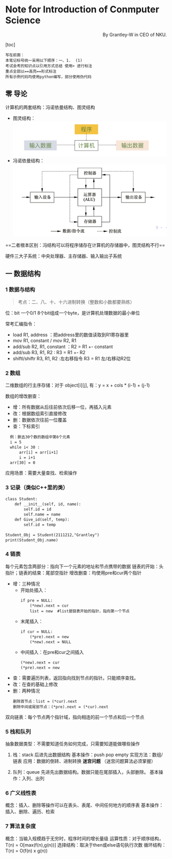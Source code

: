 # Note for Introduction of Conmputer Science
<div align = right>By Grantley-W in CEO of NKU.</div align = right>

[toc]

```
写在前面：
本笔记标号统一采用以下顺序：一、1.  (1)
考试会考的知识点以引用方式总结 使用> 进行标注
重点全部以==高亮==形式标注
所有示例代码均使用python编写，部分使用伪代码
```
## 零 导论
计算机的两套结构：冯诺依曼结构、图灵结构
- 图灵结构：![图灵结构示意图](Photos/1696131596567.png)
- 冯诺依曼结构：![冯诺依曼结构](Photos/fnymstructure.png)

==二者根本区别：冯结构可以将程序储存在计算机的存储器中，图灵结构不行==

硬件三大子系统：中央处理器、主存储器、输入输出子系统

## 一 数据结构

### 1 数据与结构

> 考点：二、八、十、十六进制转换（整数和小数都要熟练）

位：bit 一个0/1 8个bit组成一个byte，是计算机处理数据的最小单位

常考汇编指令：
- load R1, address ：把address里的数值读取到R1寄存器里
- mov R1, constant / mov R2, R1
- add/sub R2, R1, constant ：R2 = R1 +- constant
- add/sub R3, R1, R2 : R3 = R1 +- R2
- shiftl/shiftr R3, R1, R2 :左右移指令 R3 = R1 左/右移动R2位

### 2 数组
 二维数组的行主序存储：对于 object[i][j], 有：y = x + cols * (i-1) + (j-1)

 数组的增改删查：
 - 增：所有数据从后往前依次后移一位，再插入元素
 - 改：根据数组索引直接修改
 - 删：数据依次往前一位覆盖
 - 查：下标索引
  ```
    例：删去30个数的数组中第6个元素
    i = 5
    while i< 30 :
        arr[i] = arr[i+1]
        i = i+1
    arr[30] = 0
  ```

 应用场景：需要大量查找、检索操作

 ### 3 记录（类似C++里的类）

```
class Student:
    def __init__(self, id, name):
        self.id = id
        self.name = name
    def Give_id(self, temp):
        self.id = temp

Student_Obj = Student(2111212,"Grantley")
print(Student_Obj.name)
```

### 4 链表
每个元素包含两部分：指向下一个元素的地址和节点携带的数据
链表的开始：头指针；链表的结束：尾部空指针
增改删查：均使用pre和cur两个指针
- 增：三种情况
  - 开始处插入：
    ```
    if pre = NULL:
        (*new).next = cur
        list = new  #list是链表开始的指针，指向第一个节点
    ```
  - 末尾插入：
    ```
    if cur = NULL:
        (*pre).next = new
        (*new).next = NULL
    ```
  - 中间插入：在pre和cur之间插入
    ```
    (*new).next = cur
    (*pre).next = new
    ```
- 查：需要遍历列表，返回指向找到节点的指针。只能顺序查找。
- 改：在查的基础上修改
- 删：两种情况
  ```
  删除首节点：list = (*cur).next
  删除中间或尾部节点：(*pre).next = (*cur).next
  ```
双向链表：每个节点两个指针域，指向相连的前一个节点和后一个节点

### 5 栈和队列
抽象数据类型：不需要知道任务如何完成，只需要知道能做哪些操作

1. 栈：stack 后进先出数据结构
基本操作：push pop empty
实现方法：数组/链表
应用：数据的倒转、进制转换  **迷宫问题** 
（迷宫问题算法必须掌握）

2. 队列：queue 先进先出数据结构。数据只能在尾部插入，头部删除。
基本操作：入列、出列

### 6 广义线性表
概念：插入、删除等操作可以在表头、表尾、中间任何地方的顺序表
基本操作：插入、删除、遍历、检索

### 7 算法复杂度
概念：当输入规模趋于无穷时，程序时间的增长量级 
运算性质：对于顺序结构，T(n) = O[max(f(n),g(n))]
选择结构：取决于then或else语句执行次数
循环结构：T(n) = O(f(n) x g(n))







